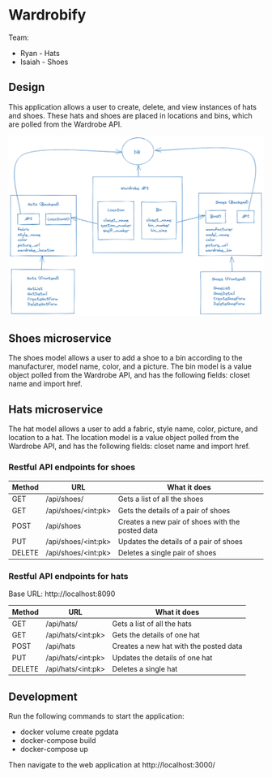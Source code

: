 # Wardrobify

Team:

- Ryan - Hats
- Isaiah - Shoes

## Design

This application allows a user to create, delete, and view instances of hats and shoes. These hats and shoes are placed in locations and bins, which are polled from the Wardrobe API.

![alt text](./resources/hat-shoes-microservice-bc.png "bc diagram")

## Shoes microservice

The shoes model allows a user to add a shoe to a bin according to the manufacturer, model name, color, and a picture. The bin model is a value object polled from the Wardrobe API, and has the following fields: closet name and import href.

## Hats microservice

The hat model allows a user to add a fabric, style name, color, picture, and location to a hat.
The location model is a value object polled from the Wardrobe API, and has the following fields: closet name and import href.

### Restful API endpoints for shoes

| Method | URL                 | What it does                           |
| ------ | ------------------- | -------------------------------------- |
| GET    | /api/shoes/          | Gets a list of all the shoes            |
| GET    | /api/shoes/\<int:pk> | Gets the details of a pair of shoes           |
| POST   | /api/shoes           | Creates a new pair of shoes with the posted data |
| PUT    | /api/shoes/\<int:pk> | Updates the details of a pair of shoes         |
| DELETE | /api/shoes/\<int:pk> | Deletes a single pair of shoes                   |

### Restful API endpoints for hats

Base URL: http://localhost:8090

| Method | URL                 | What it does                           |
| ------ | ------------------- | -------------------------------------- |
| GET    | /api/hats/          | Gets a list of all the hats            |
| GET    | /api/hats/\<int:pk> | Gets the details of one hat            |
| POST   | /api/hats           | Creates a new hat with the posted data |
| PUT    | /api/hats/\<int:pk> | Updates the details of one hat         |
| DELETE | /api/hats/\<int:pk> | Deletes a single hat                   |

## Development

Run the following commands to start the application:

- docker volume create pgdata
- docker-compose build
- docker-compose up

Then navigate to the web application at http://localhost:3000/
